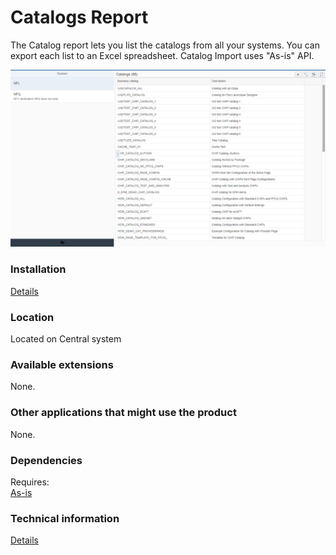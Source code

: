 # Catalogs Report

The Catalog report lets you list the catalogs from all your systems. You can export each list to an Excel spreadsheet. Catalog Import uses "As-is" API.

![](res/cr.png)

### Installation 
[Details](/inst/cr.md)

### Location
Located on Central system

### Available extensions
None.

### Other applications that might use the product
None.

### Dependencies
Requires:  
[As-is](asis.md)

### Technical information
[Details](/tech/cr.md)


